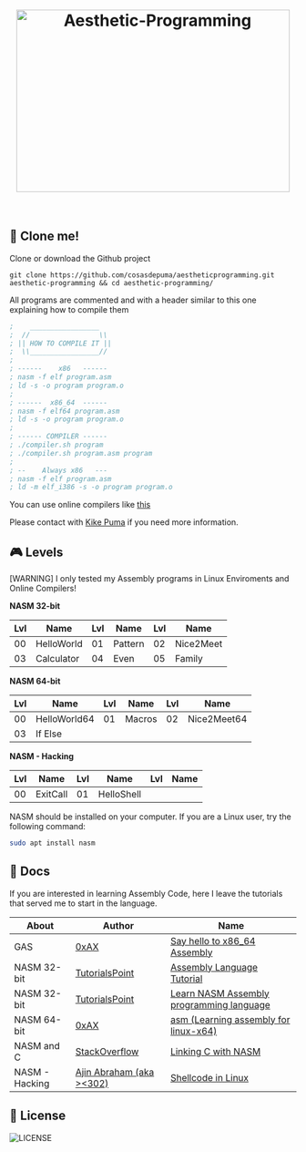 <h1 align="center">
 <img src="https://cdn.rawgit.com/CosasDePuma/Aesthetic-Programming/384ffa5a/.img/logo.jpg" alt="Aesthetic-Programming" width="480" height="320">
</h1>

&nbsp;

:floppy_disk: Clone me!
----

Clone or download the Github project
```git
git clone https://github.com/cosasdepuma/aestheticprogramming.git aesthetic-programming && cd aesthetic-programming/
```

All programs are commented and with a header similar to this one explaining how to compile them
```asm
;    _________________
;  //                 \\
; || HOW TO COMPILE IT ||
;  \\_________________//
;
; ------    x86   ------
; nasm -f elf program.asm
; ld -s -o program program.o
;
; ------  x86_64  ------
; nasm -f elf64 program.asm
; ld -s -o program program.o
;
; ------ COMPILER ------
; ./compiler.sh program
; ./compiler.sh program.asm program
;
; --    Always x86   ---
; nasm -f elf program.asm
; ld -m elf_i386 -s -o program program.o
```

You can use online compilers like [this](https://www.tutorialspoint.com/compile_assembly_online.php)

Please contact with [Kike Puma](https://linkedin.com/in/kikepuma) if you need more information.

:video_game: Levels
----
[WARNING] I only tested my Assembly programs in Linux Enviroments and Online Compilers!


**NASM 32-bit**

| Lvl | Name | Lvl | Name | Lvl | Name |
| ---- | ---- | ---- | ---- | ---- | ---- |
| 00 | HelloWorld | 01 | Pattern | 02 | Nice2Meet |
| 03 | Calculator | 04 | Even    | 05 | Family |

**NASM 64-bit**

| Lvl | Name | Lvl | Name | Lvl | Name |
| ---- | ---- | ---- | ---- | ---- | ---- |
| 00 | HelloWorld64 | 01 | Macros | 02 | Nice2Meet64 |
| 03 | If Else |  |  |  |  |

**NASM - Hacking**

| Lvl | Name | Lvl | Name | Lvl | Name |
| ---- | ---- | ---- | ---- | ---- | ---- |
| 00 | ExitCall | 01 | HelloShell |  |  |

NASM should be installed on your computer. If you are a Linux user, try the following command:
```sh
sudo apt install nasm
```

:notebook: Docs
----
If you are interested in learning Assembly Code, here I leave the tutorials that served me to start in the language.

| About | Author | Name |
| ---- | ---- | ---- |
| GAS | [0xAX](https://0xax.github.io/) | [Say hello to x86_64 Assembly](https://0xax.github.io/asm_6/) |
| NASM 32-bit | [TutorialsPoint](http://www.tutorialspoint.com/) | [Assembly Language Tutorial](http://www.tutorialspoint.com/assembly_programming/assembly_tutorial.pdf) |
| NASM 32-bit | [TutorialsPoint](http://www.tutorialspoint.com/) | [Learn NASM Assembly programming language](https://www.tutorialspoint.com/assembly_programming/index.htm) |
| NASM 64-bit | [0xAX](https://github.com/0xAX/) | [asm (Learning assembly for linux-x64)](https://github.com/0xAX/asm) |
| NASM and C | [StackOverflow](https://stackoverflow.com/) | [Linking C with NASM](https://stackoverflow.com/questions/24991944/linking-c-with-nasm) |
| NASM - Hacking | [Ajin Abraham (aka ><302)](www.keralacyberforce.in) | [Shellcode in Linux](https://www.exploit-db.com/docs/21013.pdf) |

:page_with_curl: License
----

![LICENSE](https://img.shields.io/github/license/CosasDePuma/AestheticProgramming.svg?style=flat-square)
